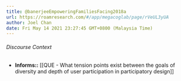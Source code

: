 ```yaml
---
title: @banerjeeEmpoweringFamiliesFacing2018a
url: https://roamresearch.com/#/app/megacoglab/page/rVeUL3yUA
author: Joel Chan
date: Fri May 14 2021 23:27:45 GMT+0800 (Malaysia Time)
---
```




###### Discourse Context

- **Informs::** [[QUE - What tension points exist between the goals of diversity and depth of user participation in participatory design]]
